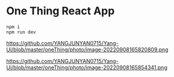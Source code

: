 # One Thing React App
```shell
npm i
npm run dev
```

https://github.com/YANGJUNYAN0715/Yang-Ui/blob/master/oneThing/photo/image-20220908165820809.png

https://github.com/YANGJUNYAN0715/Yang-Ui/blob/master/oneThing/photo/image-20220908165854341.png
